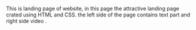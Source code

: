 This is landing page of website, in this page the attractive landing page crated using HTML and CSS.
the left side of the page contains text part and right side video .
